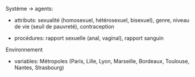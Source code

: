 Système 
-> agents:

- attributs:
sexualité (homosexuel, hétérosexuel, bisexuel), genre, niveau de vie (seuil de pauvreté), contraception 

- procédures:
rapport sexuelle (anal, vaginal), rapport sanguin


Environnement

- variables:
Métropoles (Paris, Lille, Lyon, Marseille, Bordeaux, Toulouse, Nantes, Strasbourg)



